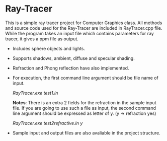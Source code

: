 # Ray-Tracer
This is a simple ray tracer project for Computer Graphics class. All methods and source code used for the Ray-Tracer are included in RayTracer.cpp file. While the program takes an input file which contains parameters for ray tracer, it gives a ppm file as output.

- Includes sphere objects and lights.
- Supports shadows, ambient, diffuse and specular shading. 
- Refraction and Phong reflection have also implemented. 
- For execution, the first command line argument should be file name of input.

  *RayTracer.exe test1.in*

  **Notes**: There is an extra 2 fields for the refraction in the sample input file. If you are going to use such a file as input, the second command line argument should be expressed as letter of y.
(y -> refraction yes)

  *RayTracer.exe test2refractive.in y*
- Sample input and output files are also avaliable in the project structure.
